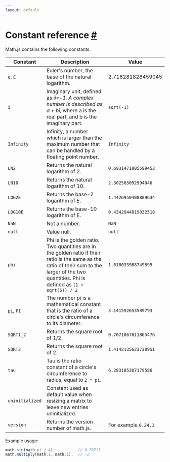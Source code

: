 ```yaml
---
layout: default
---
```


<h1 id="constant-reference">Constant reference <a href="#constant-reference" title="Permalink">#</a></h1>

Math.js contains the following constants. 

Constant        | Description | Value
--------------- | ----------- | -----
`e`, `E`        | Euler's number, the base of the natural logarithm. | 2.718281828459045
`i`             | Imaginary unit, defined as i*i=-1. A complex number is described as a + b*i, where a is the real part, and b is the imaginary part. | `sqrt(-1)`
`Infinity`      | Infinity, a number which is larger than the maximum number that can be handled by a floating point number. | `Infinity`
`LN2`           | Returns the natural logarithm of 2. | `0.6931471805599453`
`LN10`          | Returns the natural logarithm of 10. | `2.302585092994046`
`LOG2E`         | Returns the base-2 logarithm of E. | `1.4426950408889634`
`LOG10E`        | Returns the base-10 logarithm of E. | `0.4342944819032518`
`NaN`           | Not a number. | `NaN`
`null`          | Value null. | `null`
`phi`           | Phi is the golden ratio. Two quantities are in the golden ratio if their ratio is the same as the ratio of their sum to the larger of the two quantities. Phi is defined as `(1 + sqrt(5)) / 2` | `1.618033988749895`
`pi`, `PI`      | The number pi is a mathematical constant that is the ratio of a circle\'s circumference to its diameter. | `3.141592653589793`
`SQRT1_2`       | Returns the square root of 1/2. | `0.7071067811865476`
`SQRT2`         | Returns the square root of 2. | `1.4142135623730951`
`tau`           | Tau is the ratio constant of a circle\'s circumference to radius, equal to `2 * pi`. | `6.283185307179586`
`uninitialized` | Constant used as default value when resizing a matrix to leave new entries uninitialized.
`version`       | Returns the version number of math.js. | For example `0.24.1`

Example usage:

```js
math.sin(math.pi / 4);          // 0.70711
math.multiply(math.i, math.i);  // -1
```

